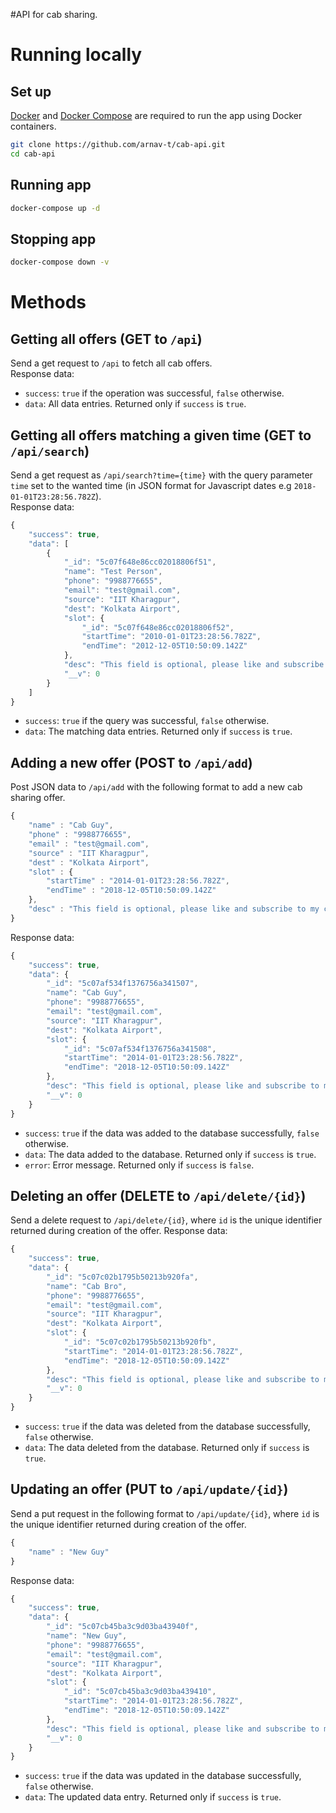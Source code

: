 #API for cab sharing.
# Running locally
## Set up
[Docker](https://docs.docker.com/install/linux/docker-ce/ubuntu/) and [Docker Compose](https://docs.docker.com/compose/install/) are required to run the app using Docker containers.
```bash
git clone https://github.com/arnav-t/cab-api.git
cd cab-api
```
## Running app
```bash
docker-compose up -d
```
## Stopping app
```bash
docker-compose down -v
```
# Methods
## Getting all offers (GET to `/api`)
Send a get request to `/api` to fetch all cab offers.     
Response data: 
* `success`: `true` if the operation was successful, `false` otherwise.
* `data`: All data entries. Returned only if `success` is `true`.
## Getting all offers matching a given time (GET to `/api/search`)
Send a get request as `/api/search?time={time}` with the query parameter `time` set to the wanted time (in JSON format for Javascript dates e.g `2018-01-01T23:28:56.782Z`).     
Response data:
```javascript
{
    "success": true,
    "data": [
        {
            "_id": "5c07f648e86cc02018806f51",
            "name": "Test Person",
            "phone": "9988776655",
            "email": "test@gmail.com",
            "source": "IIT Kharagpur",
            "dest": "Kolkata Airport",
            "slot": {
                "_id": "5c07f648e86cc02018806f52",
                "startTime": "2010-01-01T23:28:56.782Z",
                "endTime": "2012-12-05T10:50:09.142Z"
            },
            "desc": "This field is optional, please like and subscribe to my cab!",
            "__v": 0
        }
    ]
}
```
* `success`: `true` if the query was successful, `false` otherwise.
* `data`: The matching data entries. Returned only if `success` is `true`.
## Adding a new offer (POST to `/api/add`)
Post JSON data to `/api/add` with the following format to add a new cab sharing offer.
```javascript
{
	"name" : "Cab Guy",
	"phone" : "9988776655",
	"email" : "test@gmail.com",
	"source" : "IIT Kharagpur",
	"dest" : "Kolkata Airport",
	"slot" : {
		"startTime" : "2014-01-01T23:28:56.782Z",
		"endTime" : "2018-12-05T10:50:09.142Z"
	},
	"desc" : "This field is optional, please like and subscribe to my cab!"
}
```
Response data: 
```javascript
{
    "success": true,
    "data": {
        "_id": "5c07af534f1376756a341507",
        "name": "Cab Guy",
        "phone": "9988776655",
        "email": "test@gmail.com",
        "source": "IIT Kharagpur",
        "dest": "Kolkata Airport",
        "slot": {
            "_id": "5c07af534f1376756a341508",
            "startTime": "2014-01-01T23:28:56.782Z",
            "endTime": "2018-12-05T10:50:09.142Z"
        },
        "desc": "This field is optional, please like and subscribe to my cab!",
        "__v": 0
    }
}
```
* `success`: `true` if the data was added to the database successfully, `false` otherwise.
* `data`: The data added to the database. Returned only if `success` is `true`.
* `error`: Error message. Returned only if `success` is `false`.
## Deleting an offer (DELETE to `/api/delete/{id}`)
Send a delete request to `/api/delete/{id}`, where `id` is the unique identifier returned during creation of the offer.
Response data:
```javascript
{
    "success": true,
    "data": {
        "_id": "5c07c02b1795b50213b920fa",
        "name": "Cab Bro",
        "phone": "9988776655",
        "email": "test@gmail.com",
        "source": "IIT Kharagpur",
        "dest": "Kolkata Airport",
        "slot": {
            "_id": "5c07c02b1795b50213b920fb",
            "startTime": "2014-01-01T23:28:56.782Z",
            "endTime": "2018-12-05T10:50:09.142Z"
        },
        "desc": "This field is optional, please like and subscribe to my cab!",
        "__v": 0
    }
}
```
* `success`: `true` if the data was deleted from the database successfully, `false` otherwise.
* `data`: The data deleted from the database. Returned only if `success` is `true`.
## Updating an offer (PUT to `/api/update/{id}`)
Send a put request in the following format to `/api/update/{id}`, where `id` is the unique identifier returned during creation of the offer.
```javascript
{
	"name" : "New Guy"
}
```
Response data:
```javascript
{
    "success": true,
    "data": {
        "_id": "5c07cb45ba3c9d03ba43940f",
        "name": "New Guy",
        "phone": "9988776655",
        "email": "test@gmail.com",
        "source": "IIT Kharagpur",
        "dest": "Kolkata Airport",
        "slot": {
            "_id": "5c07cb45ba3c9d03ba439410",
            "startTime": "2014-01-01T23:28:56.782Z",
            "endTime": "2018-12-05T10:50:09.142Z"
        },
        "desc": "This field is optional, please like and subscribe to my cab!",
        "__v": 0
    }
}
```
* `success`: `true` if the data was updated in the database successfully, `false` otherwise.
* `data`: The updated data entry. Returned only if `success` is `true`.
